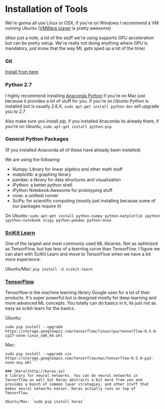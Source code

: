 Installation of Tools
===

We're gonna all use Linux or OSX, if you're on Windows I recommend a VM running Ubuntu ([VMWare player](https://my.vmware.com/en/web/vmware/free#desktop_end_user_computing/vmware_workstation_player/12_0) is pretty awesome)

(Also just a note, a lot of the stuff we're using supports GPU acceleration but can be pretty setup. We're really not doing anything where GPU is mandatory, just know that the way ML gets sped up a lot of the time)

### Git

[Install from here](https://git-scm.com/)

### Python 2.7
I highly recommend installing [Anaconda Python](https://www.continuum.io/downloads) if you're on Mac just because it provides a lot of stuff for you. If you're on Ubuntu Python is installed but is usually 2.6.X, `sudo apt-get install python-dev` will upgrade you to 2.7

Also make sure you install pip, if you installed Anaconda its already there, if you're on Ubuntu, `sudo apt-get install python-pip`

### General Python Packages

(If you installed Anaconda all of these have already been installed)

We are using the following:
- Numpy: Library for linear algebra and other math stuff
- matplotlib: a graphing library
- pandas: a library for data structures and visualization
- iPython: a better python shell
- iPython Notebook:Awesome for prototyping stuff
- nose: a unittest runner
- SciPy: for scientific computing (mostly just installing because some of our packages require it)

On Ubuntu:
```sudo apt-get install python-numpy python-matplotlib ipython ipython-notebook scipy python-pandas python-nose```

### [SciKit Learn](http://scikit-learn.org/stable/)

One of the largest and most commonly used ML libraries. Not as optimized as TensorFlow, but has less of a learning curve than TensorFlow. I figure we can start with SciKit Learn and move to TensorFlow when we have a bit more experience.

Ubuntu/Mac: ```pip install -U scikit-learn```

### [TensorFlow](https://www.tensorflow.org/)
Tensorflow is the machine learning library Google uses for a lot of their products. It's super powerful but is designed mostly for deep learning and more advanced ML concepts. You totally can do basics in it, its just not as easy as scikit-learn for the basics.

Ubuntu:

```sudo pip install --upgrade https://storage.googleapis.com/tensorflow/linux/cpu/tensorflow-0.5.0-cp27-none-linux_x86_64.whl```

Mac:

```
sudo pip install --upgrade six https://storage.googleapis.com/tensorflow/mac/tensorflow-0.5.0-py2-none-any.whl```

### [Kera](http://keras.io)
A library for neural networks. You can do neural networks in Tensorflow as well but Keras abstracts a bit more from you and provides a bunch of common layer strategies, and other stuff that makes neural networks easier. Keras actually runs on top of TensorFlow.

Ubuntu/Mac: `sudo pip install keras`
